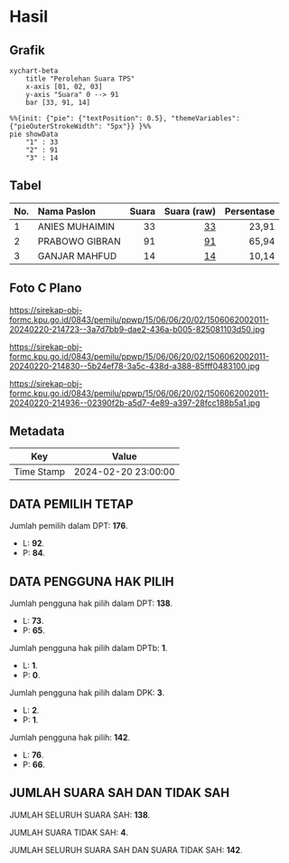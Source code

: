 # Hasil

## Grafik

```mermaid
xychart-beta
    title "Perolehan Suara TPS"
    x-axis [01, 02, 03]
    y-axis "Suara" 0 --> 91
    bar [33, 91, 14]
```

```mermaid
%%{init: {"pie": {"textPosition": 0.5}, "themeVariables": {"pieOuterStrokeWidth": "5px"}} }%%
pie showData
    "1" : 33
    "2" : 91
    "3" : 14
```

## Tabel

| No. | Nama Paslon    | Suara | Suara (raw) | Persentase |
|:--- |:-------------- | -----:| -----------:| ----------:|
| 1   | ANIES MUHAIMIN | 33    | [33][p-1]   | 23,91      |
| 2   | PRABOWO GIBRAN | 91    | [91][p-2]   | 65,94      |
| 3   | GANJAR MAHFUD  | 14    | [14][p-3]   | 10,14      |


[p-1]: https://github.com/gigit-pemilu/pemilu-2024-15-jambi/blob/main/pilpres/hitung-suara/sub/15-jambi/sub/06-tanjung-jabung-barat/sub/06-tebing-tinggi/sub/2002-purwodadi/sub/011-tps/sub/paslon-1.txt
[p-2]: https://github.com/gigit-pemilu/pemilu-2024-15-jambi/blob/main/pilpres/hitung-suara/sub/15-jambi/sub/06-tanjung-jabung-barat/sub/06-tebing-tinggi/sub/2002-purwodadi/sub/011-tps/sub/paslon-2.txt
[p-3]: https://github.com/gigit-pemilu/pemilu-2024-15-jambi/blob/main/pilpres/hitung-suara/sub/15-jambi/sub/06-tanjung-jabung-barat/sub/06-tebing-tinggi/sub/2002-purwodadi/sub/011-tps/sub/paslon-3.txt

## Foto C Plano

https://sirekap-obj-formc.kpu.go.id/0843/pemilu/ppwp/15/06/06/20/02/1506062002011-20240220-214723--3a7d7bb9-dae2-436a-b005-825081103d50.jpg

https://sirekap-obj-formc.kpu.go.id/0843/pemilu/ppwp/15/06/06/20/02/1506062002011-20240220-214830--5b24ef78-3a5c-438d-a388-85fff0483100.jpg

https://sirekap-obj-formc.kpu.go.id/0843/pemilu/ppwp/15/06/06/20/02/1506062002011-20240220-214936--02390f2b-a5d7-4e89-a397-28fcc188b5a1.jpg


## Metadata

| Key        | Value               |
| ---------- | ------------------- |
| Time Stamp | 2024-02-20 23:00:00 |


## DATA PEMILIH TETAP

Jumlah pemilih dalam DPT: **176**.
 * L: **92**.
 * P: **84**.

## DATA PENGGUNA HAK PILIH

Jumlah pengguna hak pilih dalam DPT: **138**.
 * L: **73**.
 * P: **65**.

Jumlah pengguna hak pilih dalam DPTb: **1**.
 * L: **1**.
 * P: **0**.

Jumlah pengguna hak pilih dalam DPK: **3**.
 * L: **2**.
 * P: **1**.

Jumlah pengguna hak pilih: **142**.
 * L: **76**.
 * P: **66**.

## JUMLAH SUARA SAH DAN TIDAK SAH

JUMLAH SELURUH SUARA SAH: **138**.

JUMLAH SUARA TIDAK SAH: **4**.

JUMLAH SELURUH SUARA SAH DAN SUARA TIDAK SAH: **142**.


